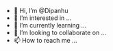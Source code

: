 - 👋 Hi, I’m @Dipanhu
- 👀 I’m interested in ...
- 🌱 I’m currently learning ...
- 💞️ I’m looking to collaborate on ...
- 📫 How to reach me ...

<!---
Dipanhu/Dipanhu is a ✨ special ✨ repository because its `README.md` (this file) appears on your GitHub profile.
You can click the Preview link to take a look at your changes.
--->
